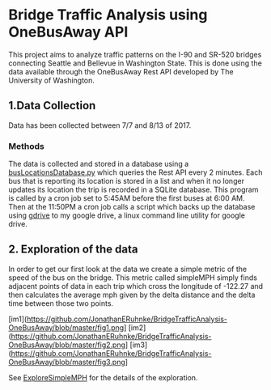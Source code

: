 # Bridge Traffic Analysis using OneBusAway API

This project aims to analyze traffic patterns on the I-90 and SR-520 bridges connecting Seattle and Bellevue in Washington State. This is done using the data available through the OneBusAway Rest API developed by The University of Washington.

## 1.Data Collection

Data has been collected between 7/7 and 8/13 of 2017.

### Methods
The data is collected and stored in a database using a [busLocationsDatabase.py](https://github.com/JonathanERuhnke/BridgeTrafficAnalysis-OneBusAway/blob/master/busLocationsDatabase.py) which queries the Rest API every 2 minutes. Each bus that is reporting its location is stored in a list and when it no longer updates its location the trip is recorded in a SQLite database. This program is called by a cron job set to 5:45AM before the first buses at 6:00 AM. Then at the 11:50PM a cron job calls a script which backs up the database using [gdrive](https://github.com/prasmussen/gdrive) to my google drive, a linux command line utility for google drive.

## 2. Exploration of the data

In order to get our first look at the data we create a simple metric of the speed of the bus on the bridge. This metric called simpleMPH simply finds adjacent points of data in each trip which cross the longitude of -122.27 and then calculates the average mph given by the delta distance and the delta time between those two points.

[im1](https://github.com/JonathanERuhnke/BridgeTrafficAnalysis-OneBusAway/blob/master/fig1.png]
[im2](https://github.com/JonathanERuhnke/BridgeTrafficAnalysis-OneBusAway/blob/master/fig2.png]
[im3](https://github.com/JonathanERuhnke/BridgeTrafficAnalysis-OneBusAway/blob/master/fig3.png]

See [ExploreSimpleMPH](https://github.com/JonathanERuhnke/BridgeTrafficAnalysis-OneBusAway/blob/master/ExploreSimpleMPH.ipynb) for the details of the exploration.
